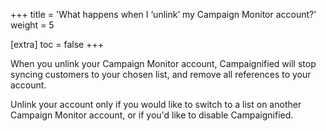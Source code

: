 +++
title = 'What happens when I ‘unlink’ my Campaign Monitor account?'
weight = 5

[extra]
toc = false
+++

When you unlink your Campaign Monitor account, Campaignified will stop syncing
customers to your chosen list, and remove all references to your account.

Unlink your account only if you would like to switch to a list on another
Campaign Monitor account, or if you'd like to disable Campaignified.
